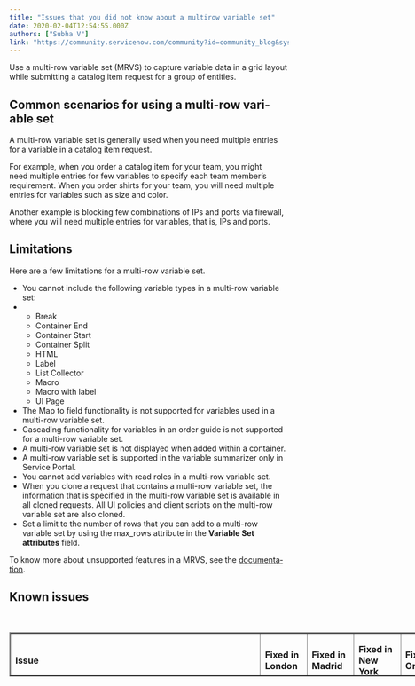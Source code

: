 ```yaml
---
title: "Issues that you did not know about a multirow variable set"
date: 2020-02-04T12:54:55.000Z
authors: ["Subha V"]
link: "https://community.servicenow.com/community?id=community_blog&sys_id=15d6c8811b328010a59033f2cd4bcbf9"
---
```

<p><span class="TextRun SCXW8253356 BCX0" lang="EN-US"><span class="NormalTextRun SCXW8253356 BCX0">Use a multi-row variable set</span></span><span class="TextRun SCXW8253356 BCX0" lang="EN-US"><span class="NormalTextRun SCXW8253356 BCX0"> (MRVS)</span></span><span class="TextRun SCXW8253356 BCX0" lang="EN-US"><span class="NormalTextRun SCXW8253356 BCX0"> to capture variable data in a grid layout while submitting a catalog item request for a group of entities.</span></span><span class="EOP SCXW8253356 BCX0"> </span></p>
<h2><span class="EOP SCXW8253356 BCX0"><span class="TextRun MacChromeBold SCXW155206436 BCX0" lang="EN-US"><span class="NormalTextRun SCXW155206436 BCX0">Common scenarios for using a multi-row variable set</span></span><span class="EOP SCXW155206436 BCX0"> </span></span></h2>
<p>A multi-row variable set is generally used when you need multiple entries for a variable in a catalog item request.   </p>
<p>For example, when you order a catalog item for your team, you might need multiple entries for few variables to specify each team member’s requirement. When you order shirts for your team, you will need multiple entries for variables such as size and color. </p>
<p>Another example is blocking few combinations of IPs and ports via firewall, where you will need multiple entries for variables, that is, IPs and ports.  </p>
<h2><span class="TextRun MacChromeBold SCXW225960667 BCX0" lang="EN-US"><span class="NormalTextRun SCXW225960667 BCX0">Limitations</span></span><span class="EOP SCXW225960667 BCX0"> </span></h2>
<p><span class="EOP SCXW225960667 BCX0"><span class="TextRun  BCX0 SCXW109496610" lang="EN-US"><span class="NormalTextRun  BCX0 SCXW109496610">Here are a few limitation</span></span><span class="TextRun  BCX0 SCXW109496610" lang="EN-US"><span class="NormalTextRun  BCX0 SCXW109496610">s</span></span><span class="TextRun  BCX0 SCXW109496610" lang="EN-US"><span class="NormalTextRun  BCX0 SCXW109496610"> for a multi-row variable set.</span></span></span></p>
<ul><li>You cannot include the following variable types in a multi-row variable set:</li><li><ul><li>Break</li><li>Container End </li><li>Container Start </li><li>Container Split </li><li>HTML </li><li>Label </li><li>List Collector </li><li>Macro </li><li>Macro with label </li><li>UI Page </li></ul>
</li><li>The Map to field functionality is not supported for variables used in a multi-row variable set. </li><li>Cascading functionality for variables in an order guide is not supported for a multi-row variable set. </li><li>A multi-row variable set is not displayed when added within a container. </li><li>A multi-row variable set is supported in the variable summarizer only in Service Portal. </li><li>You cannot add variables with read roles in a multi-row variable set. </li><li>When you clone a request that contains a multi-row variable set, the information that is specified in the multi-row variable set is available in all cloned requests. All UI policies and client scripts on the multi-row variable set are also cloned. </li><li>Set a limit to the number of rows that you can add to a multi-row variable set by using the max_rows attribute in the <strong>Variable Set attributes</strong> field. </li></ul>
<p><span class="TextRun SCXW130994110 BCX0" lang="EN-US"><span class="NormalTextRun SCXW130994110 BCX0">To know more about unsupported features in a MRVS, see the <a href="https://docs.servicenow.com/bundle/orlando-it-service-management/page/product/service-catalog-management/concept/c_ServiceCatalogVariableSets.html?cshalt&#61;yes" rel="nofollow">documentation</a></span></span><span class="TextRun SCXW130994110 BCX0" lang="EN-US"><span class="NormalTextRun SCXW130994110 BCX0">.</span></span><span class="EOP SCXW130994110 BCX0"> </span></p>
<h2><span class="EOP SCXW130994110 BCX0"><span class="TextRun MacChromeBold SCXW236492527 BCX0" lang="EN-US"><span class="NormalTextRun SCXW236492527 BCX0">Known issues</span></span></span></h2>
<p> </p>
<table style="width: 793px; height: 80px;" border="2" cellspacing="0" cellpadding="10"><tbody><tr style="height: 34.5312px;"><td style="width: 443px; height: 34.5312px;">
<p><strong>Issue</strong></p>
</td><td style="width: 443px; height: 34.5312px;">
<p><strong>Fixed in London</strong></p>
</td><td style="width: 443px; height: 34.5312px;">
<p><strong>Fixed in Madrid</strong></p>
</td><td style="width: 443px; height: 34.5312px;">
<p><strong>Fixed in New York</strong></p>
</td><td style="width: 443px; height: 34.5312px;">
<p><strong>Fixed in Orlando</strong></p>
</td></tr><tr style="height: 51px;"><td style="width: 443px; height: 51px;"><span class="TextRun SCXW92691488 BCX0" lang="EN-US"><span class="NormalTextRun SCXW92691488 BCX0">Requested item (</span></span><span class="TextRun SCXW92691488 BCX0" lang="EN-US"><span class="NormalTextRun SCXW92691488 BCX0">RITM</span></span><span class="TextRun SCXW92691488 BCX0" lang="EN-US"><span class="NormalTextRun SCXW92691488 BCX0">)</span></span><span class="TextRun SCXW92691488 BCX0" lang="EN-US"><span class="NormalTextRun SCXW92691488 BCX0"> form view is broken when variables are added to the set after the RITM is created. </span></span><span class="EOP SCXW92691488 BCX0"> </span></td><td style="width: 68px; height: 51px;"><span class="TextRun  BCX0 SCXW182577473" lang="EN-US"><span class="NormalTextRun  BCX0 SCXW182577473">London Patch 10</span></span> </td><td style="width: 93px; height: 51px;">Yes</td><td style="width: 121px; height: 51px;"> Yes</td><td style="width: 10px; height: 51px;"> Yes</td></tr><tr style="height: 34px;"><td style="width: 443px; height: 34px;"><span class="TextRun SCXW78332856 BCX0" lang="EN-US"><span class="SpellingError SCXW78332856 BCX0">getRowCount</span></span><span class="TextRun SCXW78332856 BCX0" lang="EN-US"><span class="NormalTextRun SCXW78332856 BCX0"> and </span></span><span class="TextRun SCXW78332856 BCX0" lang="EN-US"><span class="SpellingError SCXW78332856 BCX0">getRow</span></span><span class="TextRun SCXW78332856 BCX0" lang="EN-US"><span class="NormalTextRun SCXW78332856 BCX0"> functions </span></span><span class="TextRun SCXW78332856 BCX0" lang="EN-US"><span class="NormalTextRun SCXW78332856 BCX0">do </span></span><span class="TextRun SCXW78332856 BCX0" lang="EN-US"><span class="NormalTextRun SCXW78332856 BCX0">not </span></span><span class="TextRun SCXW78332856 BCX0" lang="EN-US"><span class="NormalTextRun SCXW78332856 BCX0">work</span></span><span class="TextRun SCXW78332856 BCX0" lang="EN-US"><span class="NormalTextRun SCXW78332856 BCX0"> on MRVS when accessed from scope.</span></span><span class="EOP SCXW78332856 BCX0"> </span></td><td style="width: 68px; height: 34px;">No</td><td style="width: 93px; height: 34px;">Yes</td><td style="width: 121px; height: 34px;"> Yes</td><td style="width: 10px; height: 34px;"> Yes</td></tr><tr style="height: 175px;"><td style="width: 443px; height: 175px;">
<p><span class="TextRun SCXW135790786 BCX0" lang="EN-US"><span class="NormalTextRun SCXW135790786 BCX0">MRVS in </span></span><span class="TextRun SCXW135790786 BCX0" lang="EN-US"><span class="NormalTextRun SCXW135790786 BCX0">a </span></span><span class="TextRun SCXW135790786 BCX0" lang="EN-US"><span class="NormalTextRun SCXW135790786 BCX0">r</span></span><span class="TextRun SCXW135790786 BCX0" lang="EN-US"><span class="NormalTextRun SCXW135790786 BCX0">ecord </span></span><span class="TextRun SCXW135790786 BCX0" lang="EN-US"><span class="NormalTextRun SCXW135790786 BCX0">p</span></span><span class="TextRun SCXW135790786 BCX0" lang="EN-US"><span class="NormalTextRun SCXW135790786 BCX0">roducer won&#39;t get carried to the target record</span></span><span class="TextRun SCXW135790786 BCX0" lang="EN-US"><span class="NormalTextRun SCXW135790786 BCX0">’s</span></span><span class="TextRun SCXW135790786 BCX0" lang="EN-US"><span class="NormalTextRun SCXW135790786 BCX0"> </span></span><span class="TextRun SCXW135790786 BCX0" lang="EN-US"><span class="NormalTextRun SCXW135790786 BCX0">v</span></span><span class="TextRun SCXW135790786 BCX0" lang="EN-US"><span class="NormalTextRun SCXW135790786 BCX0">ariable </span></span><span class="TextRun SCXW135790786 BCX0" lang="EN-US"><span class="NormalTextRun SCXW135790786 BCX0">e</span></span><span class="TextRun SCXW135790786 BCX0" lang="EN-US"><span class="NormalTextRun SCXW135790786 BCX0">ditor.</span></span><span class="EOP SCXW135790786 BCX0"> </span><span class="TextRun SCXW48136407 BCX0" lang="EN-US"><span class="NormalTextRun SCXW48136407 BCX0">It </span></span><span class="TextRun SCXW48136407 BCX0" lang="EN-US"><span class="NormalTextRun SCXW48136407 BCX0">happens in two scenarios</span></span><span class="TextRun SCXW48136407 BCX0" lang="EN-US"><span class="NormalTextRun SCXW48136407 BCX0">:</span></span><span class="EOP SCXW48136407 BCX0"> </span></p>
<ul><li>When you save the record producer first and then submit it later. </li></ul>
<ul><li>When you include the record producer in an order guide and then submit it later</li></ul>
</td><td style="width: 68px; height: 175px;">No</td><td style="width: 93px; height: 175px;">No</td><td style="width: 121px; height: 175px;">No</td><td style="width: 10px; height: 175px;">Yes</td></tr><tr style="height: 34px;"><td style="width: 443px; height: 34px;"><span class="TextRun SCXW7731551 BCX0" lang="EN-US"><span class="NormalTextRun SCXW7731551 BCX0">The </span></span><span class="TextRun SCXW7731551 BCX0" lang="EN-US"><span class="NormalTextRun SCXW7731551 BCX0">MRVS edit row is broken in portal view on task forms</span></span><span class="TextRun SCXW7731551 BCX0" lang="EN-US"><span class="NormalTextRun SCXW7731551 BCX0">.</span></span><span class="EOP SCXW7731551 BCX0"> </span></td><td style="width: 68px; height: 34px;">No</td><td style="width: 93px; height: 34px;">Yes</td><td style="width: 121px; height: 34px;"> Yes</td><td style="width: 10px; height: 34px;"> Yes</td></tr><tr style="height: 68px;"><td style="width: 443px; height: 68px;"><span class="TextRun  BCX0 SCXW260946611" lang="EN-US"><span class="NormalTextRun  BCX0 SCXW260946611">After </span></span><span class="TextRun  BCX0 SCXW260946611" lang="EN-US"><span class="NormalTextRun  BCX0 SCXW260946611">an </span></span><span class="TextRun  BCX0 SCXW260946611" lang="EN-US"><span class="NormalTextRun  BCX0 SCXW260946611">upgrade to Madrid</span></span><span class="TextRun  BCX0 SCXW260946611" lang="EN-US"><span class="NormalTextRun  BCX0 SCXW260946611">,</span></span><span class="TextRun  BCX0 SCXW260946611" lang="EN-US"><span class="NormalTextRun  BCX0 SCXW260946611"> no images appear in </span></span><span class="TextRun  BCX0 SCXW260946611" lang="EN-US"><span class="NormalTextRun  BCX0 SCXW260946611">the </span></span><span class="TextRun  BCX0 SCXW260946611" lang="EN-US"><span class="NormalTextRun  BCX0 SCXW260946611">wizard shown to </span></span><span class="TextRun  BCX0 SCXW260946611" lang="EN-US"><span class="NormalTextRun  BCX0 SCXW260946611">select the </span></span><span class="TextRun  BCX0 SCXW260946611" lang="EN-US"><span class="NormalTextRun  BCX0 SCXW260946611">type of </span></span><span class="TextRun  BCX0 SCXW260946611" lang="EN-US"><span class="NormalTextRun  BCX0 SCXW260946611">variable </span></span><span class="TextRun  BCX0 SCXW260946611" lang="EN-US"><span class="NormalTextRun  BCX0 SCXW260946611">set while creating variable sets.</span></span><span class="TextRun  BCX0 SCXW260946611" lang="EN-US"><span class="NormalTextRun  BCX0 SCXW260946611"> </span></span><span class="TextRun  BCX0 SCXW260946611" lang="EN-US"><span class="NormalTextRun  BCX0 SCXW260946611">This happens if </span></span><span class="TextRun  BCX0 SCXW260946611" lang="EN-US"><span class="NormalTextRun  BCX0 SCXW260946611">the </span></span><strong><span class="TextRun MacChromeBold  BCX0 SCXW260946611" lang="EN-US"><span class="NormalTextRun  BCX0 SCXW260946611">E</span></span><span class="TextRun MacChromeBold  BCX0 SCXW260946611" lang="EN-US"><span class="NormalTextRun  BCX0 SCXW260946611">xclude large attachment</span></span></strong><span class="TextRun  BCX0 SCXW260946611" lang="EN-US"><span class="NormalTextRun  BCX0 SCXW260946611"> option </span></span><span class="TextRun  BCX0 SCXW260946611" lang="EN-US"><span class="NormalTextRun  BCX0 SCXW260946611">is select</span></span><span class="TextRun  BCX0 SCXW260946611" lang="EN-US"><span class="NormalTextRun  BCX0 SCXW260946611">ed.</span></span></td><td style="width: 68px; height: 68px;">No</td><td style="width: 93px; height: 68px;">No</td><td style="width: 121px; height: 68px;">Yes</td><td style="width: 10px; height: 68px;"> Yes</td></tr><tr style="height: 51px;"><td style="width: 443px; height: 51px;"><span class="TextRun SCXW26650720 BCX0" lang="EN-US"><span class="NormalTextRun SCXW26650720 BCX0">After </span></span><span class="TextRun SCXW26650720 BCX0" lang="EN-US"><span class="NormalTextRun SCXW26650720 BCX0">you add an </span></span><span class="TextRun SCXW26650720 BCX0" lang="EN-US"><span class="NormalTextRun SCXW26650720 BCX0">item with </span></span><span class="TextRun SCXW26650720 BCX0" lang="EN-US"><span class="NormalTextRun SCXW26650720 BCX0">a </span></span><span class="TextRun SCXW26650720 BCX0" lang="EN-US"><span class="NormalTextRun SCXW26650720 BCX0">MRVS to </span></span><span class="TextRun SCXW26650720 BCX0" lang="EN-US"><span class="NormalTextRun SCXW26650720 BCX0">the </span></span><span class="TextRun SCXW26650720 BCX0" lang="EN-US"><span class="NormalTextRun SCXW26650720 BCX0">cart</span></span><span class="TextRun SCXW26650720 BCX0" lang="EN-US"><span class="NormalTextRun SCXW26650720 BCX0">, you cannot </span></span><span class="TextRun SCXW26650720 BCX0" lang="EN-US"><span class="NormalTextRun SCXW26650720 BCX0">add</span></span><span class="TextRun SCXW26650720 BCX0" lang="EN-US"><span class="NormalTextRun SCXW26650720 BCX0"> rows</span></span><span class="TextRun SCXW26650720 BCX0" lang="EN-US"><span class="NormalTextRun SCXW26650720 BCX0"> when Email/URL variables are part of the MRVS</span></span><span class="TextRun SCXW26650720 BCX0" lang="EN-US"><span class="NormalTextRun SCXW26650720 BCX0">.</span></span><span class="EOP SCXW26650720 BCX0"> </span></td><td style="width: 68px; height: 51px;">No</td><td style="width: 93px; height: 51px;">No</td><td style="width: 121px; height: 51px;">Yes</td><td style="width: 10px; height: 51px;"> Yes</td></tr><tr style="height: 68px;"><td style="width: 443px; height: 68px;"> <span class="TextRun SCXW196137781 BCX0" lang="EN-US"><span class="NormalTextRun SCXW196137781 BCX0">After </span></span><span class="TextRun SCXW196137781 BCX0" lang="EN-US"><span class="NormalTextRun SCXW196137781 BCX0">you </span></span><span class="TextRun SCXW196137781 BCX0" lang="EN-US"><span class="NormalTextRun SCXW196137781 BCX0">add</span></span><span class="TextRun SCXW196137781 BCX0" lang="EN-US"><span class="NormalTextRun SCXW196137781 BCX0"> a</span></span><span class="TextRun SCXW196137781 BCX0" lang="EN-US"><span class="NormalTextRun SCXW196137781 BCX0"> row to MRVS</span></span><span class="TextRun SCXW196137781 BCX0" lang="EN-US"><span class="NormalTextRun SCXW196137781 BCX0">, you cannot </span></span><span class="TextRun SCXW196137781 BCX0" lang="EN-US"><span class="NormalTextRun SCXW196137781 BCX0">submit </span></span><span class="TextRun SCXW196137781 BCX0" lang="EN-US"><span class="NormalTextRun SCXW196137781 BCX0">the</span></span><span class="TextRun SCXW196137781 BCX0" lang="EN-US"><span class="NormalTextRun SCXW196137781 BCX0"> item </span></span><span class="TextRun SCXW196137781 BCX0" lang="EN-US"><span class="NormalTextRun SCXW196137781 BCX0">or add </span></span><span class="TextRun SCXW196137781 BCX0" lang="EN-US"><span class="NormalTextRun SCXW196137781 BCX0">the item </span></span><span class="TextRun SCXW196137781 BCX0" lang="EN-US"><span class="NormalTextRun SCXW196137781 BCX0">to</span></span><span class="TextRun SCXW196137781 BCX0" lang="EN-US"><span class="NormalTextRun SCXW196137781 BCX0"> the</span></span><span class="TextRun SCXW196137781 BCX0" lang="EN-US"><span class="NormalTextRun SCXW196137781 BCX0"> cart </span></span><span class="TextRun SCXW196137781 BCX0" lang="EN-US"><span class="NormalTextRun SCXW196137781 BCX0">when </span></span><span class="TextRun SCXW196137781 BCX0" lang="EN-US"><span class="NormalTextRun SCXW196137781 BCX0">the </span></span><span class="TextRun SCXW196137781 BCX0" lang="EN-US"><span class="NormalTextRun SCXW196137781 BCX0">MRVS has Email/URL variables</span></span></td><td style="width: 68px; height: 68px;">No</td><td style="width: 93px; height: 68px;">No</td><td style="width: 121px; height: 68px;">Yes </td><td style="width: 10px; height: 68px;">Yes </td></tr><tr style="height: 212px;"><td style="width: 443px; height: 212px;">
<p><span class="TextRun SCXW227782793 BCX0" lang="EN-US"><span class="NormalTextRun CommentStart SCXW227782793 BCX0">Issues with special characters used in Multi</span></span><span class="TextRun SCXW227782793 BCX0" lang="EN-US"><span class="NormalTextRun SCXW227782793 BCX0">-</span></span><span class="TextRun SCXW227782793 BCX0" lang="EN-US"><span class="NormalTextRun SCXW227782793 BCX0">Line Text</span></span><span class="TextRun SCXW227782793 BCX0" lang="EN-US"><span class="NormalTextRun SCXW227782793 BCX0"> </span></span><span class="TextRun SCXW227782793 BCX0" lang="EN-US"><span class="NormalTextRun SCXW227782793 BCX0">and Text </span></span><span class="TextRun SCXW227782793 BCX0" lang="EN-US"><span class="NormalTextRun SCXW227782793 BCX0">variables </span></span><span class="TextRun SCXW227782793 BCX0" lang="EN-US"><span class="NormalTextRun SCXW227782793 BCX0">in MRVS</span></span><span class="TextRun SCXW227782793 BCX0" lang="EN-US"><span class="NormalTextRun SCXW227782793 BCX0">. Usually</span></span><span class="TextRun SCXW227782793 BCX0" lang="EN-US"><span class="NormalTextRun SCXW227782793 BCX0">,</span></span><span class="TextRun SCXW227782793 BCX0" lang="EN-US"><span class="NormalTextRun SCXW227782793 BCX0"> </span></span><span class="TextRun SCXW227782793 BCX0" lang="EN-US"><span class="NormalTextRun SCXW227782793 BCX0">the </span></span><span class="TextRun SCXW227782793 BCX0" lang="EN-US"><span class="NormalTextRun SCXW227782793 BCX0">edit row functionality is affected. Most</span></span><span class="TextRun SCXW227782793 BCX0" lang="EN-US"><span class="NormalTextRun SCXW227782793 BCX0">ly</span></span><span class="TextRun SCXW227782793 BCX0" lang="EN-US"><span class="NormalTextRun SCXW227782793 BCX0">, console errors </span></span><span class="TextRun SCXW227782793 BCX0" lang="EN-US"><span class="NormalTextRun SCXW227782793 BCX0">and setting the </span></span><span class="TextRun SCXW227782793 BCX0" lang="EN-US"><span class="SpellingError SCXW227782793 BCX0">glide.ui.</span></span><span class="TextRun SCXW227782793 BCX0" lang="EN-US"><span class="SpellingError SCXW227782793 BCX0">escape_all_script</span></span><span class="TextRun SCXW227782793 BCX0" lang="EN-US"><span class="NormalTextRun SCXW227782793 BCX0"> </span></span><span class="TextRun SCXW227782793 BCX0" lang="EN-US"><span class="SpellingError SCXW227782793 BCX0">property</span></span><span class="TextRun SCXW227782793 BCX0" lang="EN-US"><span class="NormalTextRun SCXW227782793 BCX0"> to <strong>false</strong></span></span><span class="TextRun SCXW227782793 BCX0" lang="EN-US"><span class="NormalTextRun SCXW227782793 BCX0"> </span></span><span class="TextRun SCXW227782793 BCX0" lang="EN-US"><span class="NormalTextRun SCXW227782793 BCX0">caused these issues.</span></span><span class="EOP SCXW227782793 BCX0"> </span></p>
<ul><li><span class="EOP SCXW227782793 BCX0"><span class="TextRun SCXW183080277 BCX0" lang="EN-US"><span class="NormalTextRun SCXW183080277 BCX0">The </span></span><span class="TextRun SCXW183080277 BCX0" lang="EN-US"><span class="NormalTextRun SCXW183080277 BCX0">Edit Row button </span></span><span class="TextRun SCXW183080277 BCX0" lang="EN-US"><span class="NormalTextRun SCXW183080277 BCX0">does </span></span><span class="TextRun SCXW183080277 BCX0" lang="EN-US"><span class="NormalTextRun SCXW183080277 BCX0">not work properly for </span></span><span class="TextRun SCXW183080277 BCX0" lang="EN-US"><span class="NormalTextRun SCXW183080277 BCX0">a MRVS</span></span><span class="TextRun SCXW183080277 BCX0" lang="EN-US"><span class="NormalTextRun SCXW183080277 BCX0"> when any of the string field value contains &#34;&#43;&#34; sign</span></span><span class="TextRun SCXW183080277 BCX0" lang="EN-US"><span class="NormalTextRun SCXW183080277 BCX0">.</span></span></span></li><li><span class="EOP SCXW227782793 BCX0"><span class="TextRun SCXW183080277 BCX0" lang="EN-US"><span class="NormalTextRun SCXW183080277 BCX0"><span class="TextRun  BCX0 SCXW6252814" lang="EN-US"><span class="NormalTextRun  BCX0 SCXW6252814">MRVS remained mandatory even after adding a row.</span></span></span></span></span></li></ul>
</td><td style="width: 68px; height: 212px;">No</td><td style="width: 93px; height: 212px;">No</td><td style="width: 121px; height: 212px;">Yes </td><td style="width: 10px; height: 212px;"> Yes</td></tr><tr style="height: 229px;"><td style="width: 443px; height: 229px;">
<p><span class="TextRun SCXW227782793 BCX0" lang="EN-US"><span class="NormalTextRun CommentStart SCXW227782793 BCX0">Issues with special characters used in Multi</span></span><span class="TextRun SCXW227782793 BCX0" lang="EN-US"><span class="NormalTextRun SCXW227782793 BCX0">-</span></span><span class="TextRun SCXW227782793 BCX0" lang="EN-US"><span class="NormalTextRun SCXW227782793 BCX0">Line Text</span></span><span class="TextRun SCXW227782793 BCX0" lang="EN-US"><span class="NormalTextRun SCXW227782793 BCX0"> </span></span><span class="TextRun SCXW227782793 BCX0" lang="EN-US"><span class="NormalTextRun SCXW227782793 BCX0">and Text </span></span><span class="TextRun SCXW227782793 BCX0" lang="EN-US"><span class="NormalTextRun SCXW227782793 BCX0">variables </span></span><span class="TextRun SCXW227782793 BCX0" lang="EN-US"><span class="NormalTextRun SCXW227782793 BCX0">in MRVS</span></span><span class="TextRun SCXW227782793 BCX0" lang="EN-US"><span class="NormalTextRun SCXW227782793 BCX0">. Usually</span></span><span class="TextRun SCXW227782793 BCX0" lang="EN-US"><span class="NormalTextRun SCXW227782793 BCX0">,</span></span><span class="TextRun SCXW227782793 BCX0" lang="EN-US"><span class="NormalTextRun SCXW227782793 BCX0"> </span></span><span class="TextRun SCXW227782793 BCX0" lang="EN-US"><span class="NormalTextRun SCXW227782793 BCX0">the </span></span><span class="TextRun SCXW227782793 BCX0" lang="EN-US"><span class="NormalTextRun SCXW227782793 BCX0">edit row functionality is affected. Most</span></span><span class="TextRun SCXW227782793 BCX0" lang="EN-US"><span class="NormalTextRun SCXW227782793 BCX0">ly</span></span><span class="TextRun SCXW227782793 BCX0" lang="EN-US"><span class="NormalTextRun SCXW227782793 BCX0">, console errors </span></span><span class="TextRun SCXW227782793 BCX0" lang="EN-US"><span class="NormalTextRun SCXW227782793 BCX0">and setting the </span></span><span class="TextRun SCXW227782793 BCX0" lang="EN-US"><span class="SpellingError SCXW227782793 BCX0">glide.ui.</span></span><span class="TextRun SCXW227782793 BCX0" lang="EN-US"><span class="SpellingError SCXW227782793 BCX0">escape_all_script</span></span><span class="TextRun SCXW227782793 BCX0" lang="EN-US"><span class="NormalTextRun SCXW227782793 BCX0"> </span></span><span class="TextRun SCXW227782793 BCX0" lang="EN-US"><span class="SpellingError SCXW227782793 BCX0">property</span></span><span class="TextRun SCXW227782793 BCX0" lang="EN-US"><span class="NormalTextRun SCXW227782793 BCX0"> to <strong>false</strong></span></span><span class="TextRun SCXW227782793 BCX0" lang="EN-US"><span class="NormalTextRun SCXW227782793 BCX0"> </span></span><span class="TextRun SCXW227782793 BCX0" lang="EN-US"><span class="NormalTextRun SCXW227782793 BCX0">caused these issues.</span></span><span class="EOP SCXW227782793 BCX0"> </span></p>
<ul style="font-weight: 400;"><li>The text containing &#34; &#34; is not saved in multi-line text variables within MRVS. </li><li>Multi-line text variables within MRVS show up as empty/blank when editing, if the text entered for the variables contains new lines. </li></ul>
</td><td style="width: 68px; height: 229px;">No</td><td style="width: 93px; height: 229px;">No</td><td style="width: 121px; height: 229px;">No</td><td style="width: 10px; height: 229px;">Yes</td></tr><tr style="height: 34px;"><td style="width: 443px; height: 34px;"><span class="TextRun SCXW178097652 BCX0" lang="EN-US"><span class="NormalTextRun SCXW178097652 BCX0">MRVS values are not available in after insert business rules.</span></span><span class="EOP SCXW178097652 BCX0"> </span></td><td style="width: 68px; height: 34px;">No</td><td style="width: 93px; height: 34px;">No</td><td style="width: 121px; height: 34px;">No</td><td style="width: 10px; height: 34px;">Yes</td></tr><tr style="height: 17px;"><td style="width: 443px; height: 17px;"><span class="TextRun SCXW16946319 BCX0" lang="EN-US"><span class="NormalTextRun SCXW16946319 BCX0">Advanced Reference Qualifiers </span></span><span class="TextRun SCXW16946319 BCX0" lang="EN-US"><span class="NormalTextRun SCXW16946319 BCX0">do </span></span><span class="TextRun SCXW16946319 BCX0" lang="EN-US"><span class="NormalTextRun SCXW16946319 BCX0">no</span></span><span class="TextRun SCXW16946319 BCX0" lang="EN-US"><span class="NormalTextRun SCXW16946319 BCX0">t</span></span><span class="TextRun SCXW16946319 BCX0" lang="EN-US"><span class="NormalTextRun SCXW16946319 BCX0"> work in Platform for Lookup questions.</span></span><span class="EOP SCXW16946319 BCX0"> </span></td><td style="width: 68px; height: 17px;">No</td><td style="width: 93px; height: 17px;">No</td><td style="width: 121px; height: 17px;">No</td><td style="width: 10px; height: 17px;">Yes</td></tr><tr style="height: 9px;"><td style="width: 443px; height: 9px;">
<p> <span class="TextRun  BCX0 SCXW268164614" lang="EN-US"><span class="NormalTextRun  BCX0 SCXW268164614">In </span></span><span class="TextRun  BCX0 SCXW268164614" lang="EN-US"><span class="NormalTextRun  BCX0 SCXW268164614">a d</span></span><span class="TextRun  BCX0 SCXW268164614" lang="EN-US"><span class="NormalTextRun  BCX0 SCXW268164614">omain separated environment</span></span><span class="TextRun  BCX0 SCXW268164614" lang="EN-US"><span class="NormalTextRun  BCX0 SCXW268164614">,</span></span><span class="TextRun  BCX0 SCXW268164614" lang="EN-US"><span class="NormalTextRun  BCX0 SCXW268164614"> when the </span></span></p>
<p><span class="TextRun  BCX0 SCXW268164614" lang="EN-US"><span class="NormalTextRun  BCX0 SCXW268164614"><span class="TextRun SCXW107896579 BCX0" lang="EN-US"><span class="SpellingError SCXW107896579 BCX0"><strong>glide.sys.domain.use_record_domain_for_client_scripts</strong> is true, </span></span></span></span></p>
<p><span class="TextRun  BCX0 SCXW268164614" lang="EN-US"><span class="NormalTextRun  BCX0 SCXW268164614"><span class="TextRun SCXW107896579 BCX0" lang="EN-US"><span class="SpellingError SCXW107896579 BCX0"><span class="TextRun SCXW258012343 BCX0" lang="EN-US"><span class="NormalTextRun SCXW258012343 BCX0">MRVS form modal is broken.</span></span><span class="EOP SCXW258012343 BCX0"> </span></span></span></span></span></p>
</td><td style="width: 68px; height: 9px;">No</td><td style="width: 93px; height: 9px;">No</td><td style="width: 121px; height: 9px;">No</td><td style="width: 10px; height: 9px;">Yes</td></tr><tr style="height: 17px;"><td style="width: 443px; height: 17px;"><span class="TextRun SCXW182178713 BCX0" lang="EN-US"><span class="NormalTextRun SCXW182178713 BCX0">Portal ticket page doesn&#39;t show MRVS data.</span></span><span class="EOP SCXW182178713 BCX0"> </span></td><td style="width: 68px; height: 17px;">No</td><td style="width: 93px; height: 17px;">No</td><td style="width: 121px; height: 17px;">Yes</td><td style="width: 10px; height: 17px;"> Yes</td></tr><tr style="height: 17px;"><td style="width: 443px; height: 17px;"><span class="TextRun SCXW145588575 BCX0" lang="EN-US"><span class="NormalTextRun SCXW145588575 BCX0">MRVS rows on </span></span><span class="TextRun SCXW145588575 BCX0" lang="EN-US"><span class="NormalTextRun SCXW145588575 BCX0">a </span></span><span class="TextRun SCXW145588575 BCX0" lang="EN-US"><span class="NormalTextRun SCXW145588575 BCX0">RITM are not in </span></span><span class="TextRun SCXW145588575 BCX0" lang="EN-US"><span class="NormalTextRun SCXW145588575 BCX0">the same </span></span><span class="TextRun SCXW145588575 BCX0" lang="EN-US"><span class="NormalTextRun SCXW145588575 BCX0">order </span></span><span class="TextRun SCXW145588575 BCX0" lang="EN-US"><span class="NormalTextRun SCXW145588575 BCX0">that</span></span><span class="TextRun SCXW145588575 BCX0" lang="EN-US"><span class="NormalTextRun SCXW145588575 BCX0"> they were </span></span><span class="TextRun SCXW145588575 BCX0" lang="EN-US"><span class="NormalTextRun SCXW145588575 BCX0">while</span></span><span class="TextRun SCXW145588575 BCX0" lang="EN-US"><span class="NormalTextRun SCXW145588575 BCX0"> ordering. </span></span><span class="EOP SCXW145588575 BCX0"> </span></td><td style="width: 68px; height: 17px;">No</td><td style="width: 93px; height: 17px;"><span class="TextRun  BCX0 SCXW42113128" lang="EN-US"><span class="NormalTextRun  BCX0 SCXW42113128">Madrid Patch 2</span></span></td><td style="width: 121px; height: 17px;">Yes</td><td style="width: 10px; height: 17px;"> Yes</td></tr><tr style="height: 17px;"><td style="width: 443px; height: 17px;">Issues existed with saving a RITM form when MRVS is present in the variable editor. 
<p>When a variable editor has a MRVS that is made read-only due to a client script or a UI policy, it prevented from saving the RITM.</p>
</td><td style="width: 68px; height: 17px;">No</td><td style="width: 93px; height: 17px;">No</td><td style="width: 121px; height: 17px;"><span class="TextRun  BCX0 SCXW70356082" lang="EN-US"><span class="NormalTextRun  BCX0 SCXW70356082">New York Patch 3</span></span></td><td style="width: 10px; height: 17px;">Yes</td></tr><tr style="height: 17px;"><td style="width: 443px; height: 17px;"><span class="TextRun SCXW11080818 BCX0" lang="EN-US"><span class="NormalTextRun SCXW11080818 BCX0">The RITM form gets saved properly but the </span></span><span class="TextRun SCXW11080818 BCX0" lang="EN-US"><span class="NormalTextRun SCXW11080818 BCX0">MRVS </span></span><span class="TextRun SCXW11080818 BCX0" lang="EN-US"><span class="NormalTextRun SCXW11080818 BCX0">data drops all the rows in it. </span></span><span class="EOP SCXW11080818 BCX0"> </span></td><td style="width: 68px; height: 17px;">No</td><td style="width: 93px; height: 17px;">No</td><td style="width: 121px; height: 17px;"><span class="TextRun SCXW202573624 BCX0" lang="EN-US"><span class="NormalTextRun SCXW202573624 BCX0">New York Patch 5</span></span></td><td style="width: 10px; height: 17px;">Yes</td></tr><tr style="height: 17px;"><td style="width: 443px; height: 17px;">
<p><span class="TextRun SCXW267286800 BCX0" lang="EN-US"><span class="NormalTextRun SCXW267286800 BCX0">There </span></span><span class="TextRun SCXW267286800 BCX0" lang="EN-US"><span class="NormalTextRun SCXW267286800 BCX0">were</span></span><span class="TextRun SCXW267286800 BCX0" lang="EN-US"><span class="NormalTextRun SCXW267286800 BCX0"> issues with Date and Date Time</span></span><span class="TextRun SCXW267286800 BCX0" lang="EN-US"><span class="NormalTextRun SCXW267286800 BCX0"> variables</span></span><span class="TextRun SCXW267286800 BCX0" lang="EN-US"><span class="NormalTextRun SCXW267286800 BCX0">, mostly related to</span></span><span class="TextRun SCXW267286800 BCX0" lang="EN-US"><span class="NormalTextRun SCXW267286800 BCX0"> the system format </span></span><span class="TextRun SCXW267286800 BCX0" lang="EN-US"><span class="NormalTextRun SCXW267286800 BCX0">that </span></span><span class="TextRun SCXW267286800 BCX0" lang="EN-US"><span class="NormalTextRun SCXW267286800 BCX0">is anything other than YYYY/mm/dd.</span></span><span class="EOP SCXW267286800 BCX0"> </span></p>
<p><span class="EOP SCXW267286800 BCX0"><span class="TextRun SCXW181702514 BCX0" lang="EN-US"><span class="NormalTextRun SCXW181702514 BCX0">In </span></span><span class="TextRun SCXW181702514 BCX0" lang="EN-US"><span class="NormalTextRun SCXW181702514 BCX0">P</span></span><span class="TextRun SCXW181702514 BCX0" lang="EN-US"><span class="NormalTextRun SCXW181702514 BCX0">ortal</span></span><span class="TextRun SCXW181702514 BCX0" lang="EN-US"><span class="NormalTextRun SCXW181702514 BCX0">,</span></span><span class="TextRun SCXW181702514 BCX0" lang="EN-US"><span class="NormalTextRun SCXW181702514 BCX0"> date picked in</span></span><span class="TextRun SCXW181702514 BCX0" lang="EN-US"><span class="NormalTextRun SCXW181702514 BCX0"> the</span></span><span class="TextRun SCXW181702514 BCX0" lang="EN-US"><span class="NormalTextRun SCXW181702514 BCX0"> MRVS modal is not </span></span><span class="TextRun SCXW181702514 BCX0" lang="EN-US"><span class="NormalTextRun SCXW181702514 BCX0">the same </span></span><span class="TextRun SCXW181702514 BCX0" lang="EN-US"><span class="NormalTextRun SCXW181702514 BCX0">as the date </span></span><span class="TextRun SCXW181702514 BCX0" lang="EN-US"><span class="NormalTextRun SCXW181702514 BCX0">on </span></span><span class="TextRun SCXW181702514 BCX0" lang="EN-US"><span class="NormalTextRun SCXW181702514 BCX0">the grid </span></span><span class="TextRun SCXW181702514 BCX0" lang="EN-US"><span class="NormalTextRun SCXW181702514 BCX0">view.</span></span><span class="TextRun SCXW181702514 BCX0" lang="EN-US"><span class="NormalTextRun SCXW181702514 BCX0"> </span></span></span></p>
</td><td style="width: 68px; height: 17px;"><span class="TextRun  BCX0 SCXW181702514" lang="EN-US"><span class="NormalTextRun  BCX0 SCXW181702514">London Patch 4</span></span></td><td style="width: 93px; height: 17px;">Yes</td><td style="width: 121px; height: 17px;"> Yes</td><td style="width: 10px; height: 17px;"> Yes</td></tr><tr style="height: 17px;"><td style="width: 443px; height: 17px;">
<p><span class="TextRun SCXW66472501 BCX0" lang="EN-US"><span class="NormalTextRun SCXW66472501 BCX0">There </span></span><span class="TextRun SCXW66472501 BCX0" lang="EN-US"><span class="NormalTextRun SCXW66472501 BCX0">were</span></span><span class="TextRun SCXW66472501 BCX0" lang="EN-US"><span class="NormalTextRun SCXW66472501 BCX0"> issues with Date and Date Time</span></span><span class="TextRun SCXW66472501 BCX0" lang="EN-US"><span class="NormalTextRun SCXW66472501 BCX0"> variables</span></span><span class="TextRun SCXW66472501 BCX0" lang="EN-US"><span class="NormalTextRun SCXW66472501 BCX0">, mostly related to</span></span><span class="TextRun SCXW66472501 BCX0" lang="EN-US"><span class="NormalTextRun SCXW66472501 BCX0"> the system format </span></span><span class="TextRun SCXW66472501 BCX0" lang="EN-US"><span class="NormalTextRun SCXW66472501 BCX0">that </span></span><span class="TextRun SCXW66472501 BCX0" lang="EN-US"><span class="NormalTextRun SCXW66472501 BCX0">is anything other than YYYY/mm/dd.</span></span><span class="EOP SCXW66472501 BCX0"> </span></p>
<p><span class="EOP SCXW66472501 BCX0"><span class="TextRun  BCX0 SCXW56871214" lang="EN-US"><span class="NormalTextRun  BCX0 SCXW56871214">Date variables submitted from </span></span><span class="TextRun  BCX0 SCXW56871214" lang="EN-US"><span class="NormalTextRun  BCX0 SCXW56871214">Portal </span></span><span class="TextRun  BCX0 SCXW56871214" lang="EN-US"><span class="NormalTextRun  BCX0 SCXW56871214">are corrupted when viewed on RITM.</span></span></span></p>
</td><td style="width: 68px; height: 17px;"><span class="TextRun SCXW66504475 BCX0" lang="EN-US"><span class="NormalTextRun SCXW66504475 BCX0">London Patch 9</span></span> </td><td style="width: 93px; height: 17px;"><span class="TextRun  BCX0 SCXW66504475" lang="EN-US"><span class="NormalTextRun  BCX0 SCXW66504475">Madrid Patch 4</span></span> </td><td style="width: 121px; height: 17px;">Yes </td><td style="width: 10px; height: 17px;">Yes </td></tr><tr style="height: 17px;"><td style="width: 443px; height: 17px;">
<p><span class="TextRun SCXW137340707 BCX0" lang="EN-US"><span class="NormalTextRun SCXW137340707 BCX0">There </span></span><span class="TextRun SCXW137340707 BCX0" lang="EN-US"><span class="NormalTextRun SCXW137340707 BCX0">were</span></span><span class="TextRun SCXW137340707 BCX0" lang="EN-US"><span class="NormalTextRun SCXW137340707 BCX0"> issues with Date and Date Time</span></span><span class="TextRun SCXW137340707 BCX0" lang="EN-US"><span class="NormalTextRun SCXW137340707 BCX0"> variables</span></span><span class="TextRun SCXW137340707 BCX0" lang="EN-US"><span class="NormalTextRun SCXW137340707 BCX0">, mostly related to</span></span><span class="TextRun SCXW137340707 BCX0" lang="EN-US"><span class="NormalTextRun SCXW137340707 BCX0"> the system format </span></span><span class="TextRun SCXW137340707 BCX0" lang="EN-US"><span class="NormalTextRun SCXW137340707 BCX0">that </span></span><span class="TextRun SCXW137340707 BCX0" lang="EN-US"><span class="NormalTextRun SCXW137340707 BCX0">is anything other than YYYY/mm/dd.</span></span><span class="EOP SCXW137340707 BCX0"> </span></p>
<p><span class="EOP SCXW137340707 BCX0"><span class="TextRun  BCX0 SCXW169544602" lang="EN-US"><span class="NormalTextRun  BCX0 SCXW169544602">Date variables submitted from Service Portal are corrupted when viewed on </span></span><span class="TextRun  BCX0 SCXW169544602" lang="EN-US"><span class="NormalTextRun  BCX0 SCXW169544602">the </span></span><span class="TextRun  BCX0 SCXW169544602" lang="EN-US"><span class="NormalTextRun  BCX0 SCXW169544602">target record of a record producer.</span></span><span class="TextRun  BCX0 SCXW169544602" lang="EN-US"><span class="NormalTextRun  BCX0 SCXW169544602"> </span></span></span></p>
</td><td style="width: 68px; height: 17px;">London Patch 9 Hot Fix 2 and London Patch 10</td><td style="width: 93px; height: 17px;">Madrid Patch 6</td><td style="width: 121px; height: 17px;">New York Patch 1</td><td style="width: 10px; height: 17px;"> Yes</td></tr><tr style="height: 17px;"><td style="width: 443px; height: 17px;"><span class="TextRun SCXW74500713 BCX0" lang="EN-US"><span class="NormalTextRun SCXW74500713 BCX0">When you press</span></span><span class="TextRun SCXW74500713 BCX0" lang="EN-US"><span class="NormalTextRun SCXW74500713 BCX0"> </span></span><strong><span class="TextRun MacChromeBold SCXW74500713 BCX0" lang="EN-US"><span class="NormalTextRun SCXW74500713 BCX0">E</span></span></strong><span class="TextRun MacChromeBold SCXW74500713 BCX0" lang="EN-US"><span class="NormalTextRun SCXW74500713 BCX0"><strong>nter</strong> </span></span><span class="TextRun SCXW74500713 BCX0" lang="EN-US"><span class="NormalTextRun SCXW74500713 BCX0">on </span></span><span class="TextRun SCXW74500713 BCX0" lang="EN-US"><span class="NormalTextRun SCXW74500713 BCX0">a </span></span><span class="TextRun SCXW74500713 BCX0" lang="EN-US"><span class="NormalTextRun SCXW74500713 BCX0">Cat item view in</span></span><span class="TextRun SCXW74500713 BCX0" lang="EN-US"><span class="NormalTextRun SCXW74500713 BCX0"> </span></span><span class="TextRun SCXW74500713 BCX0" lang="EN-US"><span class="NormalTextRun SCXW74500713 BCX0">P</span></span><span class="TextRun SCXW74500713 BCX0" lang="EN-US"><span class="NormalTextRun SCXW74500713 BCX0">ortal</span></span><span class="TextRun SCXW74500713 BCX0" lang="EN-US"><span class="NormalTextRun SCXW74500713 BCX0">, it </span></span><span class="TextRun SCXW74500713 BCX0" lang="EN-US"><span class="NormalTextRun SCXW74500713 BCX0">open</span></span><span class="TextRun SCXW74500713 BCX0" lang="EN-US"><span class="NormalTextRun SCXW74500713 BCX0">s</span></span><span class="TextRun SCXW74500713 BCX0" lang="EN-US"><span class="NormalTextRun SCXW74500713 BCX0"> </span></span><span class="TextRun SCXW74500713 BCX0" lang="EN-US"><span class="NormalTextRun SCXW74500713 BCX0">multi-row form</span></span><span class="TextRun SCXW74500713 BCX0" lang="EN-US"><span class="NormalTextRun SCXW74500713 BCX0"> </span></span><span class="TextRun SCXW74500713 BCX0" lang="EN-US"><span class="NormalTextRun SCXW74500713 BCX0">m</span></span><span class="TextRun SCXW74500713 BCX0" lang="EN-US"><span class="NormalTextRun SCXW74500713 BCX0">odal.</span></span><span class="EOP SCXW74500713 BCX0"> </span></td><td style="width: 68px; height: 17px;">No</td><td style="width: 93px; height: 17px;"><span class="TextRun SCXW153637756 BCX0" lang="EN-US"><span class="NormalTextRun SCXW153637756 BCX0">Madrid Patch 8</span></span></td><td style="width: 121px; height: 17px;">Yes</td><td style="width: 10px; height: 17px;"> Yes</td></tr><tr style="height: 17px;"><td style="width: 443px; height: 17px;"><span class="TextRun SCXW13783448 BCX0" lang="EN-US"><span class="NormalTextRun SCXW13783448 BCX0">When MRVS is </span></span><span class="TextRun SCXW13783448 BCX0" lang="EN-US"><span class="NormalTextRun SCXW13783448 BCX0">added,</span></span><span class="TextRun SCXW13783448 BCX0" lang="EN-US"><span class="NormalTextRun SCXW13783448 BCX0"> </span></span><span class="TextRun SCXW13783448 BCX0" lang="EN-US"><span class="NormalTextRun SCXW13783448 BCX0">after the cart items or RITMS are created, form views of such cart items and RITMS are broken.</span></span><span class="EOP SCXW13783448 BCX0"> </span></td><td style="width: 68px; height: 17px;"><span class="TextRun  BCX0 SCXW128309983" lang="EN-US"><span class="NormalTextRun  BCX0 SCXW128309983">London Patch 8</span></span></td><td style="width: 93px; height: 17px;">Yes</td><td style="width: 121px; height: 17px;"> Yes</td><td style="width: 10px; height: 17px;"> Yes</td></tr><tr style="height: 17px;"><td style="width: 443px; height: 17px;"><span class="TextRun SCXW95639633 BCX0" lang="EN-US"><span class="NormalTextRun SCXW95639633 BCX0">The c</span></span><span class="TextRun SCXW95639633 BCX0" lang="EN-US"><span class="NormalTextRun SCXW95639633 BCX0">atalog </span></span><span class="TextRun SCXW95639633 BCX0" lang="EN-US"><span class="NormalTextRun SCXW95639633 BCX0">t</span></span><span class="TextRun SCXW95639633 BCX0" lang="EN-US"><span class="NormalTextRun SCXW95639633 BCX0">ask form breaks when </span></span><span class="TextRun SCXW95639633 BCX0" lang="EN-US"><span class="NormalTextRun SCXW95639633 BCX0">you click the </span></span><span class="TextRun SCXW95639633 BCX0" lang="EN-US"><span class="NormalTextRun SCXW95639633 BCX0">reference icon of the </span></span><span class="TextRun SCXW95639633 BCX0" lang="EN-US"><span class="NormalTextRun SCXW95639633 BCX0">r</span></span><span class="TextRun SCXW95639633 BCX0" lang="EN-US"><span class="NormalTextRun SCXW95639633 BCX0">equested </span></span><span class="TextRun SCXW95639633 BCX0" lang="EN-US"><span class="NormalTextRun SCXW95639633 BCX0">i</span></span><span class="TextRun SCXW95639633 BCX0" lang="EN-US"><span class="NormalTextRun SCXW95639633 BCX0">tem field</span></span><span class="TextRun SCXW95639633 BCX0" lang="EN-US"><span class="NormalTextRun SCXW95639633 BCX0">.</span></span><span class="EOP SCXW95639633 BCX0"> </span></td><td style="width: 68px; height: 17px;">No</td><td style="width: 93px; height: 17px;"><span class="TextRun  BCX0 SCXW89542904" lang="EN-US"><span class="NormalTextRun  BCX0 SCXW89542904">Madrid Patch 7</span></span></td><td style="width: 121px; height: 17px;">Yes</td><td style="width: 10px; height: 17px;"> Yes</td></tr><tr style="height: 17px;"><td style="width: 443px; height: 17px;"> <span class="TextRun SCXW178525496 BCX0" lang="EN-US"><span class="NormalTextRun SCXW178525496 BCX0">MRVS doesn&#39;t appear in </span></span><span class="TextRun SCXW178525496 BCX0" lang="EN-US"><span class="NormalTextRun SCXW178525496 BCX0">a </span></span><span class="TextRun SCXW178525496 BCX0" lang="EN-US"><span class="NormalTextRun SCXW178525496 BCX0">printer</span></span><span class="TextRun SCXW178525496 BCX0" lang="EN-US"><span class="NormalTextRun SCXW178525496 BCX0">-</span></span><span class="TextRun SCXW178525496 BCX0" lang="EN-US"><span class="NormalTextRun SCXW178525496 BCX0">friendly view.</span></span><span class="EOP SCXW178525496 BCX0"> </span></td><td style="width: 68px; height: 17px;">London Patch 5</td><td style="width: 93px; height: 17px;">Yes</td><td style="width: 121px; height: 17px;">Yes </td><td style="width: 10px; height: 17px;"> Yes</td></tr><tr style="height: 17px;"><td style="width: 443px; height: 17px;"><span class="TextRun SCXW168711146 BCX0" lang="EN-US"><span class="NormalTextRun SCXW168711146 BCX0">S</span></span><span class="TextRun SCXW168711146 BCX0" lang="EN-US"><span class="NormalTextRun SCXW168711146 BCX0">aving task forms with MRVS on portal will throw console errors.</span></span></td><td style="width: 68px; height: 17px;">No</td><td style="width: 93px; height: 17px;"><span class="TextRun  BCX0 SCXW119341008" lang="EN-US"><span class="NormalTextRun  BCX0 SCXW119341008">Madrid Patch 8</span></span></td><td style="width: 121px; height: 17px;">Yes</td><td style="width: 10px; height: 17px;"> Yes</td></tr><tr style="height: 17px;"><td style="width: 443px; height: 17px;"><span class="TextRun SCXW205589304 BCX0" lang="EN-US"><span class="NormalTextRun SCXW205589304 BCX0">Dirty form popup appears on clicking checkout in checkout modal.</span></span><span class="TextRun SCXW205589304 BCX0" lang="EN-US"><span class="NormalTextRun SCXW205589304 BCX0"> </span></span><span class="TextRun SCXW205589304 BCX0" lang="EN-US"><span class="NormalTextRun SCXW205589304 BCX0">When M</span></span><span class="TextRun SCXW205589304 BCX0" lang="EN-US"><span class="NormalTextRun SCXW205589304 BCX0">RVS </span></span><span class="TextRun SCXW205589304 BCX0" lang="EN-US"><span class="NormalTextRun SCXW205589304 BCX0">is present in </span></span><span class="TextRun SCXW205589304 BCX0" lang="EN-US"><span class="NormalTextRun SCXW205589304 BCX0">an </span></span><span class="TextRun SCXW205589304 BCX0" lang="EN-US"><span class="NormalTextRun SCXW205589304 BCX0">order guide, you will see a dirty form warning</span></span><span class="TextRun SCXW205589304 BCX0" lang="EN-US"><span class="NormalTextRun SCXW205589304 BCX0"> while checking out on portal</span></span><span class="TextRun SCXW205589304 BCX0" lang="EN-US"><span class="NormalTextRun SCXW205589304 BCX0">.</span></span><span class="EOP SCXW205589304 BCX0"> </span></td><td style="width: 68px; height: 17px;"><span class="TextRun SCXW57648282 BCX0" lang="EN-US"><span class="NormalTextRun SCXW57648282 BCX0">London Patch 10</span></span></td><td style="width: 93px; height: 17px;">Yes</td><td style="width: 121px; height: 17px;">Yes </td><td style="width: 10px; height: 17px;"> Yes</td></tr><tr style="height: 17px;"><td style="width: 443px; height: 17px;"><span class="TextRun SCXW171000263 BCX0" lang="EN-US"><span class="NormalTextRun SCXW171000263 BCX0">Values are missing for MRVS when the catalog client scripts are used.</span></span><span class="TextRun SCXW171000263 BCX0" lang="EN-US"><span class="NormalTextRun SCXW171000263 BCX0"> </span></span><span class="TextRun SCXW171000263 BCX0" lang="EN-US"><span class="NormalTextRun SCXW171000263 BCX0">When </span></span><span class="TextRun SCXW171000263 BCX0" lang="EN-US"><span class="NormalTextRun SCXW171000263 BCX0">an </span></span><span class="TextRun SCXW171000263 BCX0" lang="EN-US"><span class="NormalTextRun SCXW171000263 BCX0">item is ordered from </span></span><span class="TextRun SCXW171000263 BCX0" lang="EN-US"><span class="NormalTextRun SCXW171000263 BCX0">P</span></span><span class="TextRun SCXW171000263 BCX0" lang="EN-US"><span class="NormalTextRun SCXW171000263 BCX0">ortal, this issue can be observed on RITM</span></span><span class="TextRun SCXW171000263 BCX0" lang="EN-US"><span class="NormalTextRun SCXW171000263 BCX0">s</span></span><span class="TextRun SCXW171000263 BCX0" lang="EN-US"><span class="NormalTextRun SCXW171000263 BCX0">.</span></span><span class="EOP SCXW171000263 BCX0"> </span></td><td style="width: 68px; height: 17px;">No</td><td style="width: 93px; height: 17px;">No</td><td style="width: 121px; height: 17px;">Yes </td><td style="width: 10px; height: 17px;"> Yes</td></tr><tr style="height: 17px;"><td style="width: 443px; height: 17px;"><span class="TextRun SCXW260232370 BCX0" lang="EN-US"><span class="NormalTextRun SCXW260232370 BCX0">JSONv2 processor does not return the value for multi-row variables when &#39;</span></span><span class="TextRun SCXW260232370 BCX0" lang="EN-US"><span class="SpellingError SCXW260232370 BCX0">displayvariables</span></span><span class="TextRun SCXW260232370 BCX0" lang="EN-US"><span class="NormalTextRun SCXW260232370 BCX0">&#61;true&#39; is sent</span></span><span class="TextRun SCXW260232370 BCX0" lang="EN-US"><span class="NormalTextRun SCXW260232370 BCX0">.</span></span></td><td style="width: 68px; height: 17px;">No</td><td style="width: 93px; height: 17px;">No</td><td style="width: 121px; height: 17px;">No</td><td style="width: 10px; height: 17px;">Yes</td></tr><tr style="height: 17px;"><td style="width: 443px; height: 17px;"><span class="TextRun SCXW184713871 BCX0" lang="EN-US"><span class="NormalTextRun SCXW184713871 BCX0">The </span></span><span class="TextRun SCXW184713871 BCX0" lang="EN-US"><span class="NormalTextRun SCXW184713871 BCX0">Copy UI </span></span><span class="TextRun SCXW184713871 BCX0" lang="EN-US"><span class="NormalTextRun SCXW184713871 BCX0">a</span></span><span class="TextRun SCXW184713871 BCX0" lang="EN-US"><span class="NormalTextRun SCXW184713871 BCX0">ction on </span></span><span class="TextRun SCXW184713871 BCX0" lang="EN-US"><span class="NormalTextRun SCXW184713871 BCX0">a r</span></span><span class="TextRun SCXW184713871 BCX0" lang="EN-US"><span class="NormalTextRun SCXW184713871 BCX0">equest doesn&#39;t copy MRVS.</span></span><span class="EOP SCXW184713871 BCX0"> </span></td><td style="width: 68px; height: 17px;">No</td><td style="width: 93px; height: 17px;">No</td><td style="width: 121px; height: 17px;">Yes</td><td style="width: 10px; height: 17px;"> Yes</td></tr><tr style="height: 17px;"><td style="width: 443px; height: 17px;"><span class="TextRun SCXW242732932 BCX0" lang="EN-US"><span class="NormalTextRun SCXW242732932 BCX0">An </span></span><span class="TextRun SCXW242732932 BCX0" lang="EN-US"><span class="NormalTextRun SCXW242732932 BCX0">Item with MRVS mandatory can be submitted from portal without adding a row.</span></span><span class="EOP SCXW242732932 BCX0"> </span></td><td style="width: 68px; height: 17px;">No</td><td style="width: 93px; height: 17px;">Yes</td><td style="width: 121px; height: 17px;"> Yes</td><td style="width: 10px; height: 17px;"> Yes</td></tr><tr style="height: 17px;"><td style="width: 443px; height: 17px;"><span class="TextRun SCXW82707724 BCX0" lang="EN-US"><span class="NormalTextRun SCXW82707724 BCX0">When you c</span></span><span class="TextRun SCXW82707724 BCX0" lang="EN-US"><span class="NormalTextRun SCXW82707724 BCX0">lick</span></span><span class="TextRun SCXW82707724 BCX0" lang="EN-US"><span class="NormalTextRun SCXW82707724 BCX0"> the </span></span><span class="TextRun MacChromeBold SCXW82707724 BCX0" lang="EN-US"><span class="NormalTextRun SCXW82707724 BCX0"><strong>Add</strong> </span></span><span class="TextRun SCXW82707724 BCX0" lang="EN-US"><span class="NormalTextRun SCXW82707724 BCX0">button multiple times before </span></span><span class="TextRun SCXW82707724 BCX0" lang="EN-US"><span class="NormalTextRun SCXW82707724 BCX0">a </span></span><span class="TextRun SCXW82707724 BCX0" lang="EN-US"><span class="NormalTextRun SCXW82707724 BCX0">modal open</span></span><span class="TextRun SCXW82707724 BCX0" lang="EN-US"><span class="NormalTextRun SCXW82707724 BCX0">, it</span></span><span class="TextRun SCXW82707724 BCX0" lang="EN-US"><span class="NormalTextRun SCXW82707724 BCX0"> may result in adding duplicate rows and thus violat</span></span><span class="TextRun SCXW82707724 BCX0" lang="EN-US"><span class="NormalTextRun SCXW82707724 BCX0">e the</span></span><span class="TextRun SCXW82707724 BCX0" lang="EN-US"><span class="NormalTextRun SCXW82707724 BCX0"> attribute </span></span><span class="TextRun SCXW82707724 BCX0" lang="EN-US"><span class="NormalTextRun SCXW82707724 BCX0">that </span></span><span class="TextRun SCXW82707724 BCX0" lang="EN-US"><span class="NormalTextRun SCXW82707724 BCX0">limit</span></span><span class="TextRun SCXW82707724 BCX0" lang="EN-US"><span class="NormalTextRun SCXW82707724 BCX0">s</span></span><span class="TextRun SCXW82707724 BCX0" lang="EN-US"><span class="NormalTextRun SCXW82707724 BCX0"> the rows that can be added.</span></span><span class="EOP SCXW82707724 BCX0"> </span></td><td style="width: 68px; height: 17px;">No</td><td style="width: 93px; height: 17px;">No</td><td style="width: 121px; height: 17px;">Yes</td><td style="width: 10px; height: 17px;"> Yes</td></tr><tr style="height: 17px;"><td style="width: 443px; height: 17px;"><span class="TextRun  BCX0 SCXW2222240" lang="EN-US"><span class="NormalTextRun  BCX0 SCXW2222240">The MRVS </span></span><span class="TextRun  BCX0 SCXW2222240" lang="EN-US"><span class="NormalTextRun  BCX0 SCXW2222240">r</span></span><span class="TextRun  BCX0 SCXW2222240" lang="EN-US"><span class="NormalTextRun  BCX0 SCXW2222240">ow price doesn&#39;t get added to the total price on item in </span></span><span class="TextRun  BCX0 SCXW2222240" lang="EN-US"><span class="NormalTextRun  BCX0 SCXW2222240">P</span></span><span class="TextRun  BCX0 SCXW2222240" lang="EN-US"><span class="NormalTextRun  BCX0 SCXW2222240">ortal</span></span></td><td style="width: 68px; height: 17px;">No</td><td style="width: 93px; height: 17px;">No</td><td style="width: 121px; height: 17px;">No</td><td style="width: 10px; height: 17px;">Yes</td></tr><tr style="height: 17px;"><td style="width: 443px; height: 17px;"><span class="TextRun SCXW12643940 BCX0" lang="EN-US"><span class="NormalTextRun SCXW12643940 BCX0">When </span></span><span class="TextRun SCXW12643940 BCX0" lang="EN-US"><span class="NormalTextRun SCXW12643940 BCX0">the </span></span><span class="TextRun SCXW12643940 BCX0" lang="EN-US"><span class="NormalTextRun SCXW12643940 BCX0">MRVS itself is not mandatory but some variables in it are mandatory</span></span><span class="TextRun SCXW12643940 BCX0" lang="EN-US"><span class="NormalTextRun SCXW12643940 BCX0">,</span></span><span class="TextRun SCXW12643940 BCX0" lang="EN-US"><span class="NormalTextRun SCXW12643940 BCX0"> it </span></span><span class="TextRun SCXW12643940 BCX0" lang="EN-US"><span class="NormalTextRun SCXW12643940 BCX0">prevent</span></span><span class="TextRun SCXW12643940 BCX0" lang="EN-US"><span class="NormalTextRun SCXW12643940 BCX0">s </span></span><span class="TextRun SCXW12643940 BCX0" lang="EN-US"><span class="NormalTextRun SCXW12643940 BCX0">submitting the item via Service Catalog API.</span></span><span class="EOP SCXW12643940 BCX0"> </span></td><td style="width: 68px; height: 17px;">No</td><td style="width: 93px; height: 17px;">No</td><td style="width: 121px; height: 17px;">Yes</td><td style="width: 10px; height: 17px;"> Yes</td></tr><tr style="height: 17px;"><td style="width: 443px; height: 17px;"><span class="TextRun SCXW181092294 BCX0" lang="EN-US"><span class="NormalTextRun SCXW181092294 BCX0">The l</span></span><span class="TextRun SCXW181092294 BCX0" lang="EN-US"><span class="NormalTextRun SCXW181092294 BCX0">abel of </span></span><span class="TextRun SCXW181092294 BCX0" lang="EN-US"><span class="NormalTextRun SCXW181092294 BCX0">a MRVS</span></span><span class="TextRun SCXW181092294 BCX0" lang="EN-US"><span class="NormalTextRun SCXW181092294 BCX0"> is not translated on </span></span><span class="TextRun SCXW181092294 BCX0" lang="EN-US"><span class="NormalTextRun SCXW181092294 BCX0">a </span></span><span class="TextRun SCXW181092294 BCX0" lang="EN-US"><span class="NormalTextRun SCXW181092294 BCX0">ticket view page. </span></span><span class="EOP SCXW181092294 BCX0"> </span></td><td style="width: 68px; height: 17px;">No</td><td style="width: 93px; height: 17px;">No</td><td style="width: 121px; height: 17px;">No</td><td style="width: 10px; height: 17px;">Yes</td></tr><tr style="height: 17px;"><td style="width: 443px; height: 17px;"><span class="TextRun  BCX0 SCXW54653153" lang="EN-US"><span class="NormalTextRun  BCX0 SCXW54653153">Viewing RITMs with MRVS </span></span><span class="TextRun  BCX0 SCXW54653153" lang="EN-US"><span class="NormalTextRun  BCX0 SCXW54653153">will </span></span><span class="TextRun  BCX0 SCXW54653153" lang="EN-US"><span class="NormalTextRun  BCX0 SCXW54653153">log ECMA errors.</span></span></td><td style="width: 68px; height: 17px;"> No</td><td style="width: 93px; height: 17px;">No</td><td style="width: 121px; height: 17px;">No</td><td style="width: 10px; height: 17px;">Yes</td></tr><tr style="height: 17px;"><td style="width: 443px; height: 17px;">There are issues on few IE browser versions while using MRVS. You won’t be able to edit data in the row once added. 
<p>The latest IE (IE 11.0.110) doesn&#39;t have the issue. </p>
</td><td style="width: 68px; height: 17px;">No fix required</td><td style="width: 93px; height: 17px;">No fix required</td><td style="width: 121px; height: 17px;">No fix required</td><td style="width: 10px; height: 17px;">No fix required</td></tr></tbody></table>